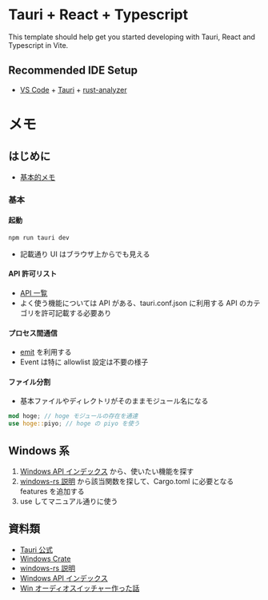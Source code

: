# Tauri + React + Typescript

This template should help get you started developing with Tauri, React and Typescript in Vite.

## Recommended IDE Setup

- [VS Code](https://code.visualstudio.com/) + [Tauri](https://marketplace.visualstudio.com/items?itemName=tauri-apps.tauri-vscode) + [rust-analyzer](https://marketplace.visualstudio.com/items?itemName=rust-lang.rust-analyzer)

# メモ

## はじめに
- [基本的メモ](https://zenn.dev/kumassy/books/6e518fe09a86b2/viewer/521d6b)

### 基本
#### 起動
```bash
npm run tauri dev
```
- 記載通り UI はブラウザ上からでも見える

#### API 許可リスト
- [API 一覧](https://tauri.app/v1/api/js/)
- よく使う機能については API がある、tauri.conf.json に利用する API のカテゴリを許可記載する必要あり

#### プロセス間通信
- [emit](https://tauri.app/v1/api/js/event) を利用する
- Event は特に allowlist 設定は不要の様子

#### ファイル分割
- 基本ファイルやディレクトリがそのままモジュール名になる
```rust
mod hoge; // hoge モジュールの存在を通達
use hoge::piyo; // hoge の piyo を使う
```

## Windows 系
1. [Windows API インデックス](https://learn.microsoft.com/ja-jp/windows/win32/apiindex/windows-api-list) から、使いたい機能を探す
1. [windows-rs 説明](https://kennykerr.ca/rust-getting-started/index.html) から該当関数を探して、Cargo.toml に必要となる features を追加する
1. use してマニュアル通りに使う



## 資料類
- [Tauri 公式](https://docs.rs/tauri/)
- [Windows Crate](https://microsoft.github.io/windows-docs-rs/doc/windows/)
- [windows-rs 説明](https://kennykerr.ca/rust-getting-started/index.html)
- [Windows API インデックス](https://learn.microsoft.com/ja-jp/windows/win32/apiindex/windows-api-list)
- [Win オーディオスイッチャー作った話](https://qiita.com/namn1125/items/fa59ba4e499d770921db)